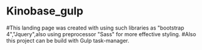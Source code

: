 # Kinobase_gulp

#This landing page was created with using such libraries as "bootstrap 4","Jquery",also using preprocessor "Sass" for more effective styling.
#Also this project can be build with Gulp task-manager.
